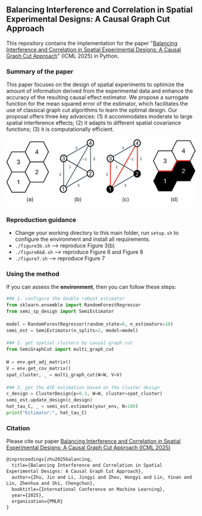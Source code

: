 Balancing Interference and Correlation in Spatial Experimental Designs: A Causal Graph Cut Approach
---------------

This repository contains the implementation for the paper "[Balancing Interference and Correlation in Spatial Experimental Designs: A Causal Graph Cut Approach](https://icml.cc/virtual/2025/poster/43725)" (ICML 2025) in Python.

### Summary of the paper

This paper focuses on the design of spatial experiments to optimize the amount of information derived from the experimental data and enhance the accuracy of the resulting causal effect estimator. We propose a surrogate function for the mean squared error of the estimator, which facilitates the use of classical graph cut algorithms to learn the optimal design. Our proposal offers three key advances: (1) it accommodates moderate to large spatial interference effects; (2) it adapts to different spatial covariance functions; (3) it is computationally efficient.

![](figure/m-cut.png)

### Reproduction guidance

- Change your working directory to this main folder, run `setup.sh` to configure the environment and install all requirements.
- `./figure3b.sh` --> reproduce Figure 3(b)
- `./figure6&8.sh` --> reproduce Figure 6 and Figure 8
- `./figure7.sh` --> reproduce Figure 7

### Using the method

If you can assess the **environment**, then you can follow these steps:

```python
### 1. configure the double robust estimator
from sklearn.ensemble import RandomForestRegressor
from semi_sp_design import SemiEstimator

model = RandomForestRegressor(random_state=0, n_estimators=10)
semi_est = SemiEstimator(n_splits=2, model=model)

### 2. get spatial clusters by causal graph cut
from SemiGraphCut import multi_graph_cut

W = env.get_adj_matrix()
V = env.get_cov_matrix()
spat_cluster, _ = multi_graph_cut(W=W, V=V)

### 3. get the ATE estimation based on the cluster design
c_design = ClusterDesign(p=0.5, W=W, cluster=spat_cluster)
semi_est.update_design(c_design)
hat_tau_C, _ = semi_est.estimate(your_env, N=100)
print("Estimator:", hat_tau_C)
```

### Citation

Please cite our paper [Balancing Interference and Correlation in Spatial Experimental Designs: A Causal Graph Cut Approach (ICML 2025)](https://icml.cc/virtual/2025/poster/43725)

```
@inproceedings{zhu2025balancing,
  title={Balancing Interference and Correlation in Spatial Experimental Designs: A Causal Graph Cut Approach},
  author={Zhu, Jin and Li, Jingyi and Zhou, Hongyi and Lin, Yinan and Lin, Zhenhua and Shi, Chengchun},
  booktitle={International Conference on Machine Learning},
  year={2025},
  organization={PMLR}
}
```
